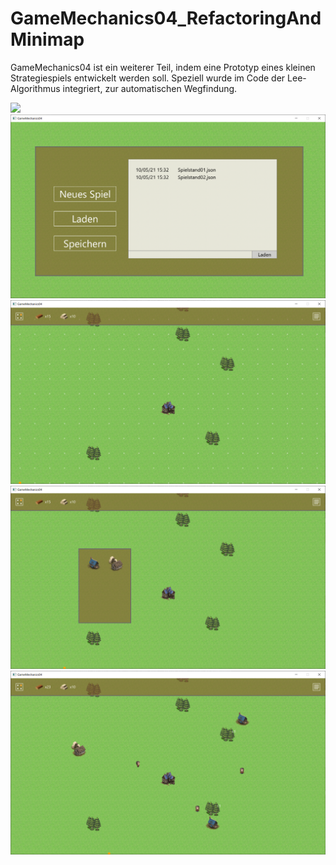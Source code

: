 # GameMechanics04_RefactoringAndMinimap
GameMechanics04 ist ein weiterer Teil, indem eine Prototyp eines kleinen Strategiespiels entwickelt werden soll. Speziell wurde im Code der Lee-Algorithmus integriert, zur automatischen Wegfindung.

<img src="images/mechanics_gif01.gif">
<img src="images/mechanics01.png">
<img src="images/mechanics02.png">
<img src="images/mechanics03.png">
<img src="images/mechanics04.png">